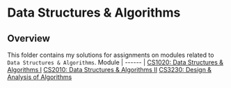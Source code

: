 # Data Structures & Algorithms

## Overview
This folder contains my solutions for assignments on modules related to `Data Structures & Algorithms`.
Module |
------ |
[CS1020: Data Structures & Algorithms I](https://github.com/shumarb/coursework/tree/master/data-structures-and-algorithms/cs1020)
[CS2010: Data Structures & Algorithms II](https://github.com/shumarb/coursework/tree/master/data-structures-and-algorithms/cs2010)
[CS3230: Design & Analysis of Algorithms](https://github.com/shumarb/coursework/tree/master/data-structures-and-algorithms/cs3230)